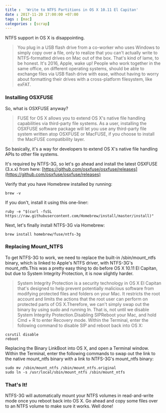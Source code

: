 ```yaml
---
title :  'Write to NTFS Partitions in OS X 10.11 El Capitan'
date : 2017-11-20 17:00:00 +07:00
tags : [mac]
categories : [scrap]
---
```


NTFS support in OS X is disappointing. 

>You plug in a USB flash drive from a co-worker who uses Windows to simply copy over a file, only to realize that you can't actually write to NTFS-formatted drives on Mac out of the box.
That's kind of lame, to be honest. It's 2016, Apple, wake up! People who work together in the same office, on different operating systems, should be able to exchange files via USB flash drive with ease, without having to worry about formatting their drives with a cross-platform filesystem, like exFAT.

### Installing OSXFUSE
So, what is OSXFUSE anyway?
> FUSE for OS X allows you to extend OS X's native file handling capabilities via third-party file systems. As a user, installing the OSXFUSE software package will let you use any third-party file system written atop OSXFUSE or MacFUSE, if you choose to install the MacFUSE compatibility layer.

So basically, it's a way for developers to extend OS X's native file handling APIs to other file systems. 

It's required by NTFS-3G, so let's go ahead and install the latest OSXFUSE (3.x.x) from here: [https://github.com/osxfuse/osxfuse/releases](https://github.com/osxfuse/osxfuse/releases)

Verify that you have Homebrew installed by running:

```no-highlight
brew -v
```
If you don't, install it using this one-liner:

```no-highlight
ruby -e "$(curl -fsSL https://raw.githubusercontent.com/Homebrew/install/master/install)"
```


Next, let's finally install NTFS-3G via Homebrew:

```no-highlight
brew install homebrew/fuse/ntfs-3g
```

### Replacing Mount_NTFS
 To get NTFS-3G to work, we need to replace the built-in /sbin/mount_ntfs binary, which is linked to Apple's NTFS driver, with NTFS-3G's mount_ntfs.This was a pretty easy thing to do before OS X 10.11 El Capitan, but due to System Integrity Protection, it is now slightly harder.
> System Integrity Protection is a security technology in OS X El Capitan that's designed to help prevent potentially malicious software from modifying protected files and folders on your Mac. It restricts the root account and limits the actions that the root user can perform on protected parts of OS X.Therefore, we can't simply swap out the binary by using sudo and running ln. That is, not until we disable System Integrity Protection.Disabling SIPReboot your Mac, and hold Cmd + R to enter Recovery mode. Within the Terminal, enter the following command to disable SIP and reboot back into OS X:

```no-highlight
csrutil disable
reboot
```

Replacing the Binary LinkBoot into OS X, and open a Terminal window. Within the Terminal, enter the following commands to swap out the link to the native mount_ntfs binary with a link to NTFS-3G's mount_ntfs binary:

```no-highlight
sudo mv /sbin/mount_ntfs /sbin/mount_ntfs.original
sudo ln -s /usr/local/sbin/mount_ntfs /sbin/mount_ntfs
```

### That's It!
NTFS-3G will automatically mount your NTFS volumes in read-and-write mode once you reboot back into OS X. Go ahead and copy some files over to an NTFS volume to make sure it works. Well done!


